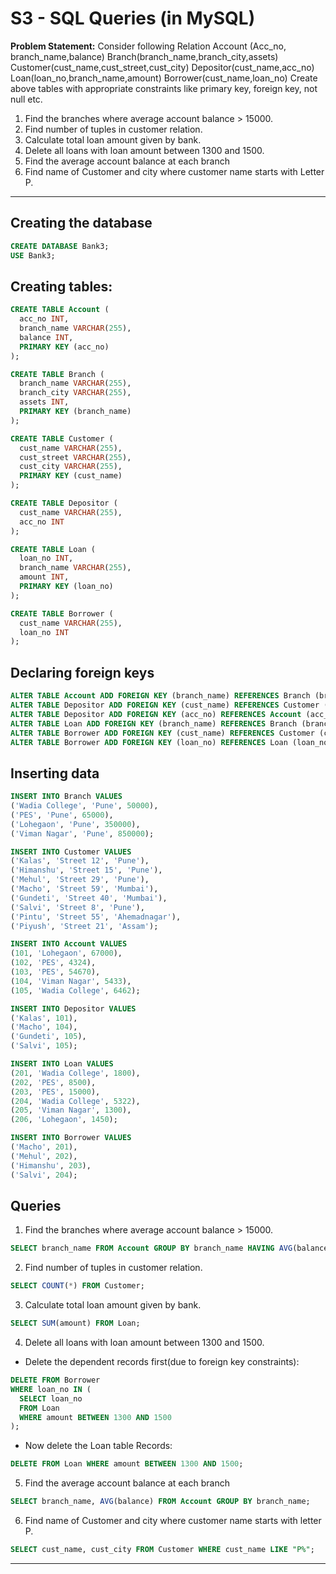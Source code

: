 # S3 - SQL Queries (in MySQL)

**Problem Statement:**
Consider following Relation
Account (Acc_no, branch_name,balance)
Branch(branch_name,branch_city,assets)
Customer(cust_name,cust_street,cust_city)
Depositor(cust_name,acc_no)
Loan(loan_no,branch_name,amount)
Borrower(cust_name,loan_no)
Create above tables with appropriate constraints like primary key,
foreign key, not null etc.
1. Find the branches where average account balance > 15000.
2. Find number of tuples in customer relation.
3. Calculate total loan amount given by bank.
4. Delete all loans with loan amount between 1300 and 1500.
5. Find the average account balance at each branch
6. Find name of Customer and city where customer name starts with
Letter P.

---

## Creating the database
```sql
CREATE DATABASE Bank3;
USE Bank3;

```

## Creating tables:

```sql
CREATE TABLE Account (
  acc_no INT,
  branch_name VARCHAR(255),
  balance INT,
  PRIMARY KEY (acc_no)
);

CREATE TABLE Branch (
  branch_name VARCHAR(255),
  branch_city VARCHAR(255),
  assets INT,
  PRIMARY KEY (branch_name)
);

CREATE TABLE Customer (
  cust_name VARCHAR(255),
  cust_street VARCHAR(255),
  cust_city VARCHAR(255),
  PRIMARY KEY (cust_name)
);

CREATE TABLE Depositor (
  cust_name VARCHAR(255),
  acc_no INT
);

CREATE TABLE Loan (
  loan_no INT,
  branch_name VARCHAR(255),
  amount INT,
  PRIMARY KEY (loan_no)
);

CREATE TABLE Borrower (
  cust_name VARCHAR(255),
  loan_no INT
);

```

## Declaring foreign keys

```sql
ALTER TABLE Account ADD FOREIGN KEY (branch_name) REFERENCES Branch (branch_name);
ALTER TABLE Depositor ADD FOREIGN KEY (cust_name) REFERENCES Customer (cust_name);
ALTER TABLE Depositor ADD FOREIGN KEY (acc_no) REFERENCES Account (acc_no);
ALTER TABLE Loan ADD FOREIGN KEY (branch_name) REFERENCES Branch (branch_name);
ALTER TABLE Borrower ADD FOREIGN KEY (cust_name) REFERENCES Customer (cust_name);
ALTER TABLE Borrower ADD FOREIGN KEY (loan_no) REFERENCES Loan (loan_no);

```

## Inserting data

```sql
INSERT INTO Branch VALUES
('Wadia College', 'Pune', 50000),
('PES', 'Pune', 65000),
('Lohegaon', 'Pune', 350000),
('Viman Nagar', 'Pune', 850000);

INSERT INTO Customer VALUES
('Kalas', 'Street 12', 'Pune'),
('Himanshu', 'Street 15', 'Pune'),
('Mehul', 'Street 29', 'Pune'),
('Macho', 'Street 59', 'Mumbai'),
('Gundeti', 'Street 40', 'Mumbai'),
('Salvi', 'Street 8', 'Pune'),
('Pintu', 'Street 55', 'Ahemadnagar'),
('Piyush', 'Street 21', 'Assam');

INSERT INTO Account VALUES
(101, 'Lohegaon', 67000),
(102, 'PES', 4324),
(103, 'PES', 54670),
(104, 'Viman Nagar', 5433),
(105, 'Wadia College', 6462);

INSERT INTO Depositor VALUES
('Kalas', 101),
('Macho', 104),
('Gundeti', 105),
('Salvi', 105);

INSERT INTO Loan VALUES
(201, 'Wadia College', 1800),
(202, 'PES', 8500),
(203, 'PES', 15000),
(204, 'Wadia College', 5322),
(205, 'Viman Nagar', 1300),
(206, 'Lohegaon', 1450);

INSERT INTO Borrower VALUES
('Macho', 201),
('Mehul', 202),
('Himanshu', 203),
('Salvi', 204);

```

## Queries

1. Find the branches where average account balance > 15000.
```sql
SELECT branch_name FROM Account GROUP BY branch_name HAVING AVG(balance) > 15000 ;

```

2. Find number of tuples in customer relation.
```sql
SELECT COUNT(*) FROM Customer;

```

3. Calculate total loan amount given by bank.
```sql
SELECT SUM(amount) FROM Loan;

```

4. Delete all loans with loan amount between 1300 and 1500.
- Delete the dependent records first(due to foreign key constraints):
```sql
DELETE FROM Borrower
WHERE loan_no IN (
  SELECT loan_no
  FROM Loan
  WHERE amount BETWEEN 1300 AND 1500
);
```
- Now delete the Loan table Records:
```sql
DELETE FROM Loan WHERE amount BETWEEN 1300 AND 1500;

```

5. Find the average account balance at each branch
```sql
SELECT branch_name, AVG(balance) FROM Account GROUP BY branch_name;

```

6. Find name of Customer and city where customer name starts with letter P.
```sql
SELECT cust_name, cust_city FROM Customer WHERE cust_name LIKE "P%";

```

---
